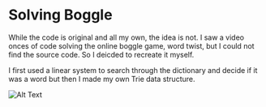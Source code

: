 # Solving Boggle

While the code is original and all my own, the idea is not. I saw a video onces of code solving the online boggle game, word twist, but I could not find the source code. So I deicded to recreate it myself.

I first used a linear system to search through the dictionary and decide if it was a word but then I made my own Trie data structure.

![Alt Text](https://github.com/corykacal/Boggle-Solver/blob/master/example.gif?raw=true)
